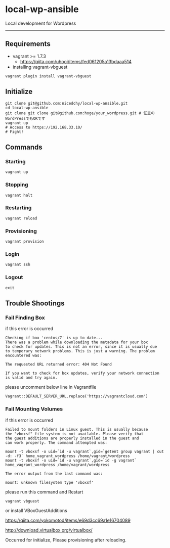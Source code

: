 # local-wp-ansible

Local development for Wordpress

---

## Requirements

+ vagrant >= 1.7.3
  * https://qiita.com/uhooi/items/fed061205a13bdaaa514
+ installing vagrant-vbguest
```
vagrant plugin install vagrant-vbguest
```

## Initialize

```
git clone git@github.com:nicedchy/local-wp-ansible.git
cd local-wp-ansible
git clone git clone git@github.com:hoge/your_wordpress.git # 任意のWordPressでもOKです
vagrant up
# Access to https://192.168.33.10/
# Fight!
```

## Commands
### Starting
```
vagrant up
```

### Stopping
```
vagrant halt
```

### Restarting
```
vagrant reload
```

### Provisioning
```
vagrant provision
```

### Login
```
vagrant ssh
```

### Logout
```
exit
```

## Trouble Shootings

### Fail Finding Box

if this error is occurred

```
Checking if box 'centos/7' is up to date...
There was a problem while downloading the metadata for your box
to check for updates. This is not an error, since it is usually due
to temporary network problems. This is just a warning. The problem
encountered was:

The requested URL returned error: 404 Not Found

If you want to check for box updates, verify your network connection
is valid and try again.
```

please uncomment below line in Vagrantfile

```
Vagrant::DEFAULT_SERVER_URL.replace('https://vagrantcloud.com')
```

### Fail Mounting Volumes

if this error is occurred

```
Failed to mount folders in Linux guest. This is usually because
the "vboxsf" file system is not available. Please verify that
the guest additions are properly installed in the guest and
can work properly. The command attempted was:

mount -t vboxsf -o uid=`id -u vagrant`,gid=`getent group vagrant | cut -d: -f3` home_vagrant_wordpress /home/vagrant/wordpress
mount -t vboxsf -o uid=`id -u vagrant`,gid=`id -g vagrant` home_vagrant_wordpress /home/vagrant/wordpress

The error output from the last command was:

mount: unknown filesystem type 'vboxsf'
```

please run this command and Restart

```
vagrant vbguest
```

or install VBoxGuestAdditions

https://qiita.com/yokomotod/items/e69d3cc69a1e16704089

http://download.virtualbox.org/virtualbox/

Occurred for initialize, Please provisioning after reloading.
